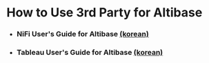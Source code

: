 # How to Use 3rd Party for Altibase



- ### NiFi User's Guide for Altibase [(korean)](https://github.com/ALTIBASE/Documents/blob/master/How%20to%20Use%203rd%20Party%20for%20Altibase/kor/NiFi%20User's%20Guide%20for%20Altibase.md)

- ### Tableau User's Guide for Altibase [(korean)](https://github.com/ALTIBASE/Documents/blob/master/How%20to%20Use%203rd%20Party%20for%20Altibase/kor/Tableau%20User's%20Guide%20for%20Altibase/Tableau%20User's%20Guide%20for%20Altibase.md)

